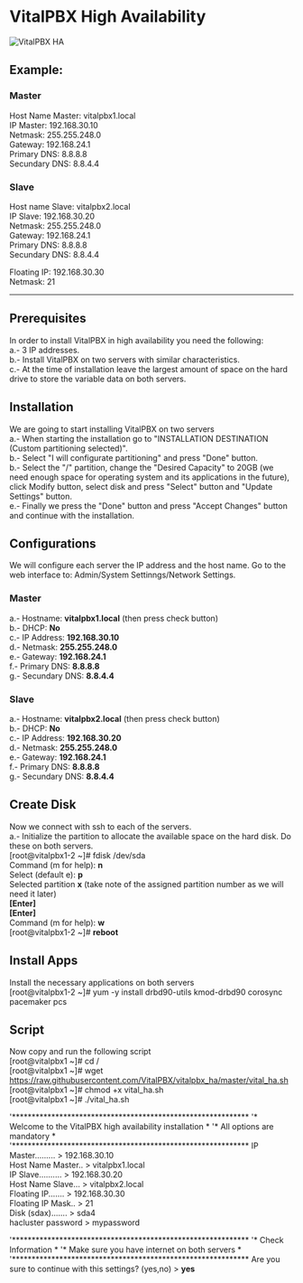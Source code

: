 VitalPBX High Availability
=====
![VitalPBX HA](https://github.com/VitalPBX/vitalpbx_ha/blob/master/VitalPBX_HA.png)

## Example:<br>
### Master<br>
Host Name Master: vitalpbx1.local<br>
IP Master: 192.168.30.10<br>
Netmask: 255.255.248.0<br>
Gateway: 192.168.24.1<br>
Primary DNS: 8.8.8.8<br>
Secundary DNS: 8.8.4.4<br>

### Slave<br>
Host name Slave: vitalpbx2.local<br>
IP Slave: 192.168.30.20<br>
Netmask: 255.255.248.0<br>
Gateway: 192.168.24.1<br>
Primary DNS: 8.8.8.8<br>
Secundary DNS: 8.8.4.4<br>

Floating IP: 192.168.30.30<br>
Netmask: 21<br>

-----------------
## Prerequisites
In order to install VitalPBX in high availability you need the following:<br>
a.- 3 IP addresses.<br>
b.- Install VitalPBX on two servers with similar characteristics.<br>
c.- At the time of installation leave the largest amount of space on the hard drive to store the variable data on both servers.<br>

## Installation
We are going to start installing VitalPBX on two servers<br>
a.- When starting the installation go to "INSTALLATION DESTINATION (Custom partitioning selected)".<br>
b.- Select "I will configurate partitioning" and press "Done" button.<br>
b.- Select the "/" partition, change the "Desired Capacity" to 20GB (we need enough space for operating system and its applications in the future), click Modify button, select disk and press "Select" button and "Update Settings" button.<br>
e.- Finally we press the "Done" button and press "Accept Changes" button and continue with the installation.<br>

## Configurations
We will configure each server the IP address and the host name. Go to the web interface to: Admin/System Settinngs/Network Settings.<br>
### Master
a.- Hostname: <strong>vitalpbx1.local</strong> (then press check button) <br>
b.- DHCP: <strong>No</strong><br>
c.- IP Address: <strong>192.168.30.10</strong><br>
d.- Netmask: <strong>255.255.248.0</strong><br>
e.- Gateway: <strong>192.168.24.1</strong><br>
f.- Primary DNS: <strong>8.8.8.8</strong><br>
g.- Secundary DNS: <strong>8.8.4.4</strong><br>
### Slave
a.- Hostname: <strong>vitalpbx2.local</strong> (then press check button) <br>
b.- DHCP: <strong>No</strong><br>
c.- IP Address: <strong>192.168.30.20</strong><br>
d.- Netmask: <strong>255.255.248.0</strong><br>
e.- Gateway: <strong>192.168.24.1</strong><br>
f.- Primary DNS: <strong>8.8.8.8</strong><br>
g.- Secundary DNS: <strong>8.8.4.4</strong><br>

## Create Disk
Now we connect with ssh to each of the servers.<br>
a.- Initialize the partition to allocate the available space on the hard disk. Do these on both servers.<br>
[root@vitalpbx1-2 ~]#  fdisk /dev/sda<br>
Command (m for help): <strong>n</strong><br>
Select (default e): <strong>p</strong><br>
Selected partition <strong>x</strong> (take note of the assigned partition number as we will need it later)<br>
<strong>[Enter]</strong><br>
<strong>[Enter]</strong><br>
Command (m for help): <strong>w</strong><br>
[root@vitalpbx1-2 ~]#  <strong>reboot</strong><br>

## Install Apps
Install the necessary applications on both servers<br>
[root@vitalpbx1-2 ~]#  yum -y install drbd90-utils kmod-drbd90 corosync pacemaker pcs<br>

## Script
Now copy and run the following script<br>
[root@vitalpbx1 ~]#  cd /<br>
[root@vitalpbx1 ~]#  wget https://raw.githubusercontent.com/VitalPBX/vitalpbx_ha/master/vital_ha.sh<br>
[root@vitalpbx1 ~]#  chmod +x vital_ha.sh<br>
[root@vitalpbx1 ~]#  ./vital_ha.sh<br>

'************************************************************
'*  Welcome to the VitalPBX high availability installation  *
'*                All options are mandatory                 *
'************************************************************
IP Master......... > 192.168.30.10<br>
Host Name Master.. > vitalpbx1.local<br>
IP Slave.......... > 192.168.30.20<br>
Host Name Slave... > vitalpbx2.local<br>
Floating IP....... > 192.168.30.30<br>
Floating IP Mask.. > 21<br>
Disk (sdax)....... > sda4<br>
hacluster password > mypassword<br>

'************************************************************
'*                   Check Information                      *
'*        Make sure you have internet on both servers       *
'************************************************************
Are you sure to continue with this settings? (yes,no) > <strong>yes</strong><br>










